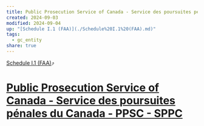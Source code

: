 ```yaml
---
title: Public Prosecution Service of Canada - Service des poursuites pénales du Canada - PPSC - SPPC
created: 2024-09-03
modified: 2024-09-04
up: "[Schedule I.1 (FAA)](./Schedule%20I.1%20(FAA).md)"
tags:
  - gc_entity
share: true
---
```

[Schedule I.1 (FAA)](./Schedule%20I.1%20(FAA).md)⤴️
# [Public Prosecution Service of Canada - Service des poursuites pénales du Canada - PPSC - SPPC](Public%20Prosecution%20Service%20of%20Canada%20-%20Service%20des%20poursuites%20p%C3%A9nales%20du%20Canada%20-%20PPSC%20-%20SPPC.md)

